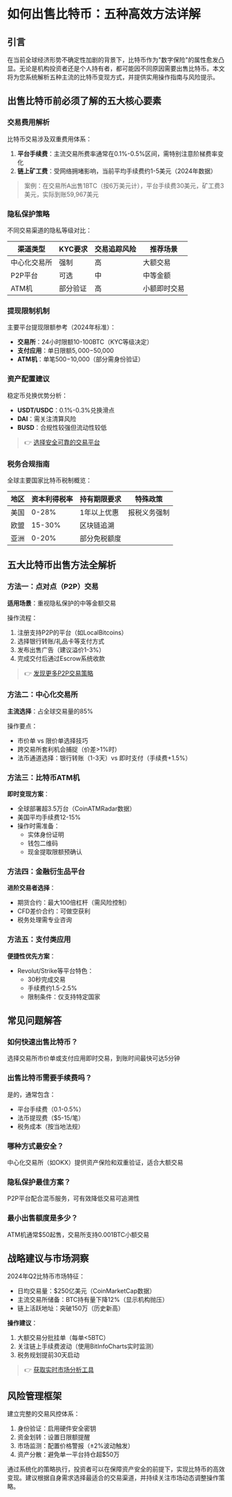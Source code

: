 # 如何出售比特币：五种高效方法详解

## 引言
在当前全球经济形势不确定性加剧的背景下，比特币作为"数字保险"的属性愈发凸显。无论是机构投资者还是个人持有者，都可能因不同原因需要出售比特币。本文将为您系统解析五种主流的比特币变现方式，并提供实用操作指南与风险提示。

## 出售比特币前必须了解的五大核心要素

### 交易费用解析
比特币交易涉及双重费用体系：
1. **平台手续费**：主流交易所费率通常在0.1%-0.5%区间，需特别注意阶梯费率变化
2. **链上矿工费**：受网络拥堵影响，当前平均手续费约1-5美元（2024年数据）

> 案例：在交易所A出售1BTC（按6万美元计），平台手续费30美元，矿工费3美元，实际到账59,967美元

### 隐私保护策略
不同交易渠道的隐私等级对比：

| 渠道类型 | KYC要求 | 交易追踪风险 | 推荐场景 |
|---------|---------|-------------|----------|
| 中心化交易所 | 强制 | 高 | 大额交易 |
| P2P平台 | 可选 | 中 | 中等金额 |
| ATM机 | 部分验证 | 高 | 小额即时交易 |

### 提现限制机制
主要平台提现限额参考（2024年标准）：
- **交易所**：24小时限额10-100BTC（KYC等级决定）
- **支付应用**：单日限额$5,000-$50,000
- **ATM机**：单笔$500-$10,000（部分需身份验证）

### 资产配置建议
稳定币兑换优势分析：
- **USDT/USDC**：0.1%-0.3%兑换滑点
- **DAI**：需关注清算风险
- **BUSD**：合规性较强但流动性较低

> 👉 [选择安全可靠的交易平台](https://bit.ly/okx_welcome)

### 税务合规指南
全球主要国家比特币税制概览：

| 地区 | 资本利得税率 | 持有期限要求 | 特殊政策 |
|------|-------------|--------------|----------|
| 美国 | 0-28% | 1年以上优惠 | 报税义务强制 |
| 欧盟 | 15-30% | 区块链追溯 | |
| 亚洲 | 0-20% | 部分免税额度 | |

## 五大比特币出售方法全解析

### 方法一：点对点（P2P）交易
**适用场景**：重视隐私保护的中等金额交易

操作流程：
1. 注册支持P2P的平台（如LocalBitcoins）
2. 选择银行转账/礼品卡等支付方式
3. 发布出售广告（建议溢价1-3%）
4. 完成交付后通过Escrow系统收款

> 👉 [发现更多P2P交易策略](https://bit.ly/okx_welcome)

### 方法二：中心化交易所
**主流选择**：占全球交易量的85%

操作要点：
- 市价单 vs 限价单选择技巧
- 跨交易所套利机会捕捉（价差>1%时）
- 法币通道选择：银行转账（1-3天）vs 即时支付（手续费+1.5%）

### 方法三：比特币ATM机
**即时变现方案**：
- 全球部署超3.5万台（CoinATMRadar数据）
- 美国平均手续费12-15%
- 操作时需准备：
  - 实体身份证明
  - 钱包二维码
  - 现金提取限额预确认

### 方法四：金融衍生品平台
**进阶交易者选择**：
- 期货合约：最大100倍杠杆（需风险控制）
- CFD差价合约：可做空获利
- 税务处理需专业咨询

### 方法五：支付类应用
**便捷性优先方案**：
- Revolut/Strike等平台特色：
  - 30秒完成交易
  - 手续费约1.5-2.5%
  - 限制条件：仅支持特定国家

## 常见问题解答

### 如何快速出售比特币？
选择交易所市价单或支付应用即时交易，到账时间最快可达5分钟

### 出售比特币需要手续费吗？
是的，通常包含：
- 平台手续费（0.1-0.5%）
- 法币提现费（$5-15/笔）
- 税务成本（按当地法规）

### 哪种方式最安全？
中心化交易所（如OKX）提供资产保险和双重验证，适合大额交易

### 隐私保护最佳方案？
P2P平台配合混币服务，可有效降低交易可追溯性

### 最小出售额度是多少？
ATM机通常$50起售，交易所支持0.001BTC小额交易

## 战略建议与市场洞察
2024年Q2比特币市场特征：
- 日均交易量：$250亿美元（CoinMarketCap数据）
- 主流交易所储备：BTC持有量下降12%（显示机构抛压）
- 链上活跃地址：突破150万（历史新高）

**操作建议**：
1. 大额交易分批挂单（每单<5BTC）
2. 关注链上手续费波动（使用BitInfoCharts实时监测）
3. 税务规划提前30天启动

> 👉 [获取实时市场分析工具](https://bit.ly/okx_welcome)

## 风险管理框架
建立完整的交易风控体系：
1. 身份验证：启用硬件安全密钥
2. 资金划转：设置日限额提醒
3. 市场监测：配置价格警报（±2%波动触发）
4. 资产分散：避免单一平台持仓超$50万

通过系统化的策略执行，投资者可以在保障资产安全的前提下，实现比特币的高效变现。建议根据自身需求选择最适合的交易渠道，并持续关注市场动态调整操作策略。
